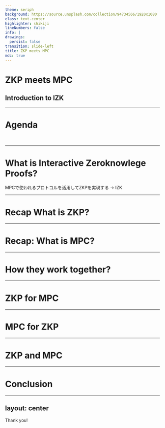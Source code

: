 ```yaml
---
theme: seriph
background: https://source.unsplash.com/collection/94734566/1920x1080
class: text-center
highlighter: shikiji
lineNumbers: false
info: |
drawings:
  persist: false
transition: slide-left
title: ZKP meets MPC
mdc: true
---
```


# ZKP meets MPC
## Introduction to IZK


---

# Agenda

<br>

<Toc maxDepth="1"></Toc>

---

# What is Interactive Zeroknowlege Proofs?

MPCで使われるプロトコルを活用してZKPを実現する -> IZK

---

# Recap What is ZKP?

---

# Recap: What is MPC?

---

# How they work together?

---

# ZKP for MPC

---

# MPC for ZKP

---

# ZKP and MPC

---

# Conclusion

---
layout: center
---

Thank you!
